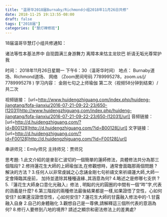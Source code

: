 ```yaml
---
title: "温哥华2018届Burnaby/Richmond小组2018年11月26日共修"
date: 2018-11-25 19:13:55-08:00
draft: false
tags: ["2018届"]
categories: ["慧灯禅修班"]
---
```

18届温哥华慧灯小组共修通知：

诸法等性本基法界中
自现圆满三身游舞力
离障本来怙主龙钦巴
祈请无垢光尊常护我

时间：
2018年11月26日星期一 下午6：30（温哥华时间）
地点：
Burnaby道场、Richmond道场、 网络
（Zoom房间号码 7789995278，zoom.us/j/ 7789995278 )
学习内容：
金刚七句之上师瑜伽
第二次（视频58分钟到结束）/共二次

视频链接：
[url=http://www.huidengzhiguang.com/index.php/huideng-jiangtang/fofa-jianxiu/2016-07-21-09-22-23/650-l12031]http://www.huidengzhiguang.com/index.php/huideng-jiangtang/fofa-jianxiu/2016-07-21-09-22-23/650-l12031[/url] 
音频链接：
[url=http://d.huidengzhiguang.com/?id=B00128]http://d.huidengzhiguang.com/?id=B00128[/url] 
文字链接：
[url=http://d.huidengzhiguang.com/?id=F00128]http://d.huidengzhiguang.com/?id=F00128[/url] 

串讲师兄：Emily师兄
主持师兄：贾师兄

思考題:
1.此文介紹的是麥彭仁波切的一個簡單的蓮師修法，具體修法共分為那三個階段?
2.修持蓮花生大師的上師瑜伽法,在修觀想時，通常會面臨那兩個問題 ? 解決的方法 ? 
3.任何人以非常虔誠之心念誦金剛七句祈禱文來祈禱蓮大師,大師一定會降臨其座前，  加持並遣除其種種違緣.,其涵意為何?
4.略述之是修哪七支供 ?
5.『蓮花生大師身口意化光融入』修法 , 明點的光的圓圈的中間有一個“吽”字,代表的涵義是什麼?
6.第三階段的兩種修法最後結果都是一樣,如果證悟了空性，心如何安住? 如果還沒證悟空性，心如何安住?
7.蓮花生大師的甘露融入修法中的-1.甘露融入自身 2.自己的身體融化 3.觀想自己是一尊佛,請解釋這三個所代表的意涵為何?
8.修行人要修到八地的境界? 請述之顯宗和密法修法上的差異處?
